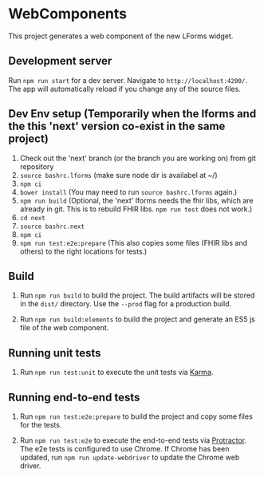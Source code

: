 # WebComponents

This project generates a web component of the new LForms widget.

## Development server

Run `npm run start` for a dev server. Navigate to `http://localhost:4200/`. The app will automatically reload if you change any of the source files.

## Dev Env setup (Temporarily when the lforms and the this 'next' version co-exist in the same project)
1. Check out the 'next' branch (or the branch you are working on) from git repository
1. `source bashrc.lforms` (make sure node dir is availabel at ~/)    
1. `npm ci`
1. `bower install` (You may need to run `source bashrc.lforms` again.)
1. `npm run build` (Optional, the 'next' lforms needs the fhir libs, which are already in git. This is to rebuild FHIR libs. `npm run test` does not work.)
1. `cd next`
1. `source bashrc.next`
1. `npm ci`
1. `npm run test:e2e:prepare` (This also copies some files (FHIR libs and others) to the right locations for tests.)

## Build

1. Run `npm run build` to build the project. The build artifacts will be stored in the `dist/` directory. Use the `--prod` flag for a production build.

2. Run `npm run build:elements` to build the project and generate an ES5 js file of the web component.

## Running unit tests

1. Run `npm run test:unit` to execute the unit tests via [Karma](https://karma-runner.github.io).

## Running end-to-end tests
1. Run `npm run test:e2e:prepare` to build the project and copy some files for the tests.

2. Run `npm run test:e2e` to execute the end-to-end tests via [Protractor](http://www.protractortest.org/). The e2e tests is configured to use Chrome. If Chrome has been updated, run `npm run update-webdriver` to update the Chrome web driver.
